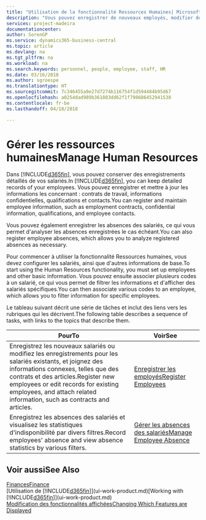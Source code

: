 ```yaml
---
title: "Utilisation de la fonctionnalité Ressources Humaines| Microsoft Docs"
description: "Vous pouvez enregistrer de nouveaux employés, modifier des informations sur le personnel existant, et enregistrer et analyser les absences."
services: project-madeira
documentationcenter: 
author: SorenGP
ms.service: dynamics365-business-central
ms.topic: article
ms.devlang: na
ms.tgt_pltfrm: na
ms.workload: na
ms.search.keywords: personnel, people, employee, staff, HR
ms.date: 03/16/2018
ms.author: sgroespe
ms.translationtype: HT
ms.sourcegitcommit: 7c346455a9e27d7274b116754f1d594484b95d67
ms.openlocfilehash: a0254dad989b361883dd62f1f798686452941538
ms.contentlocale: fr-be
ms.lasthandoff: 04/18/2018

---
```

# <a name="manage-human-resources"></a><span data-ttu-id="ea1fc-103">Gérer les ressources humaines</span><span class="sxs-lookup"><span data-stu-id="ea1fc-103">Manage Human Resources</span></span>
<span data-ttu-id="ea1fc-104">Dans [!INCLUDE[d365fin](includes/d365fin_md.md)], vous pouvez conserver des enregistrements détaillés de vos salariés.</span><span class="sxs-lookup"><span data-stu-id="ea1fc-104">In [!INCLUDE[d365fin](includes/d365fin_md.md)], you can keep detailed records of your employees.</span></span> <span data-ttu-id="ea1fc-105">Vous pouvez enregistrer et mettre à jour les informations les concernant : contrats de travail, informations confidentielles, qualifications et contacts.</span><span class="sxs-lookup"><span data-stu-id="ea1fc-105">You can register and maintain employee information, such as employment contracts, confidential information, qualifications, and employee contacts.</span></span>

<span data-ttu-id="ea1fc-106">Vous pouvez également enregistrer les absences des salariés, ce qui vous permet d'analyser les absences enregistrées le cas échéant.</span><span class="sxs-lookup"><span data-stu-id="ea1fc-106">You can also register employee absences, which allows you to analyze registered absences as necessary.</span></span>

<span data-ttu-id="ea1fc-107">Pour commencer à utiliser la fonctionnalité Ressources humaines, vous devez configurer les salariés, ainsi que d'autres informations de base.</span><span class="sxs-lookup"><span data-stu-id="ea1fc-107">To start using the Human Resources functionality, you must set up employees and other basic information.</span></span> <span data-ttu-id="ea1fc-108">Vous pouvez ensuite associer plusieurs codes à un salarié, ce qui vous permet de filtrer les informations et d'afficher des salariés spécifiques.</span><span class="sxs-lookup"><span data-stu-id="ea1fc-108">You can then associate various codes to an employee, which allows you to filter information for specific employees.</span></span>

<span data-ttu-id="ea1fc-109">Le tableau suivant décrit une série de tâches et inclut des liens vers les rubriques qui les décrivent.</span><span class="sxs-lookup"><span data-stu-id="ea1fc-109">The following table describes a sequence of tasks, with links to the topics that describe them.</span></span>

| <span data-ttu-id="ea1fc-110">Pour</span><span class="sxs-lookup"><span data-stu-id="ea1fc-110">To</span></span> | <span data-ttu-id="ea1fc-111">Voir</span><span class="sxs-lookup"><span data-stu-id="ea1fc-111">See</span></span> |
| --- | --- |
| <span data-ttu-id="ea1fc-112">Enregistrez les nouveaux salariés ou modifiez les enregistrements pour les salariés existants, et joignez des informations connexes, telles que des contrats et des articles.</span><span class="sxs-lookup"><span data-stu-id="ea1fc-112">Register new employees or edit records for existing employees, and attach related information, such as contracts and articles.</span></span> |[<span data-ttu-id="ea1fc-113">Enregistrer les employés</span><span class="sxs-lookup"><span data-stu-id="ea1fc-113">Register Employees</span></span>](hr-how-register-employees.md) |
| <span data-ttu-id="ea1fc-114">Enregistrez les absences des salariés et visualisez les statistiques d'indisponibilité par divers filtres.</span><span class="sxs-lookup"><span data-stu-id="ea1fc-114">Record employees' absence and view absence statistics by various filters.</span></span> |[<span data-ttu-id="ea1fc-115">Gérer les absences des salariés</span><span class="sxs-lookup"><span data-stu-id="ea1fc-115">Manage Employee Absence</span></span>](hr-how-manage-absence.md) |

## <a name="see-also"></a><span data-ttu-id="ea1fc-116">Voir aussi</span><span class="sxs-lookup"><span data-stu-id="ea1fc-116">See Also</span></span>
[<span data-ttu-id="ea1fc-117">Finances</span><span class="sxs-lookup"><span data-stu-id="ea1fc-117">Finance</span></span>](finance.md)  
<span data-ttu-id="ea1fc-118">[Utilisation de [!INCLUDE[d365fin](includes/d365fin_md.md)]](ui-work-product.md)</span><span class="sxs-lookup"><span data-stu-id="ea1fc-118">[Working with [!INCLUDE[d365fin](includes/d365fin_md.md)]](ui-work-product.md)</span></span>  
[<span data-ttu-id="ea1fc-119">Modification des fonctionnalités affichées</span><span class="sxs-lookup"><span data-stu-id="ea1fc-119">Changing Which Features are Displayed</span></span>](ui-experiences.md)        

